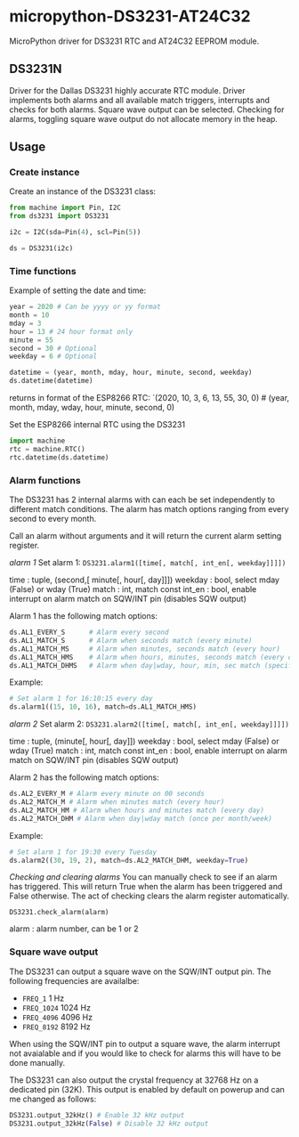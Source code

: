 # micropython-DS3231-AT24C32
MicroPython driver for DS3231 RTC and AT24C32 EEPROM module.

## DS3231N
Driver for the Dallas DS3231 highly accurate RTC module.
Driver implements both alarms and all available match triggers, interrupts and checks for both alarms.
Square wave output can be selected.
Checking for alarms, toggling square wave output do not allocate memory in the heap.

## Usage

### Create instance
Create an instance of the DS3231 class:

```python
from machine import Pin, I2C
from ds3231 import DS3231

i2c = I2C(sda=Pin(4), scl=Pin(5))

ds = DS3231(i2c)
```
### Time functions

Example of setting the date and time:
```python
year = 2020 # Can be yyyy or yy format
month = 10
mday = 3
hour = 13 # 24 hour format only
minute = 55
second = 30 # Optional
weekday = 6 # Optional

datetime = (year, month, mday, hour, minute, second, weekday)
ds.datetime(datetime)
```

returns in format of the ESP8266 RTC:
`(2020, 10, 3, 6, 13, 55, 30, 0) # (year, month, mday, wday, hour, minute, second, 0)

Set the ESP8266 internal RTC using the DS3231
```python
import machine
rtc = machine.RTC()
rtc.datetime(ds.datetime)
```
### Alarm functions

The DS3231 has 2 internal alarms with can each be set independently to different match conditions.
The alarm has match options ranging from every second to every month.

Call an alarm without arguments and it will return the current alarm setting register.

*alarm 1*
Set alarm 1:
`DS3231.alarm1([time[, match[, int_en[, weekday]]]])`

time    : tuple, (second,[ minute[, hour[, day]]])
weekday : bool, select mday (False) or wday (True)
match   : int, match const
int_en  : bool, enable interrupt on alarm match on SQW/INT pin (disables SQW output)


Alarm 1 has the following match options:
```python
ds.AL1_EVERY_S      # Alarm every second
ds.AL1_MATCH_S      # Alarm when seconds match (every minute)
ds.AL1_MATCH_MS     # Alarm when minutes, seconds match (every hour)
ds.AL1_MATCH_HMS    # Alarm when hours, minutes, seconds match (every day)
ds.AL1_MATCH_DHMS   # Alarm when day|wday, hour, min, sec match (specific wday / mday) (once per month/week)
```

Example:
```python
# Set alarm 1 for 16:10:15 every day
ds.alarm1((15, 10, 16), match=ds.AL1_MATCH_HMS)
```

*alarm 2*
Set alarm 2:
`DS3231.alarm2([time[, match[, int_en[, weekday]]]])`

time    : tuple, (minute[, hour[, day]])
weekday : bool, select mday (False) or wday (True)
match   : int, match const
int_en  : bool, enable interrupt on alarm match on SQW/INT pin (disables SQW output)


Alarm 2 has the following match options:
```python
ds.AL2_EVERY_M # Alarm every minute on 00 seconds
ds.AL2_MATCH_M # Alarm when minutes match (every hour)
ds.AL2_MATCH_HM # Alarm when hours and minutes match (every day)
ds.AL2_MATCH_DHM # Alarm when day|wday match (once per month/week)
```

Example:
```python
# Set alarm 1 for 19:30 every Tuesday
ds.alarm2((30, 19, 2), match=ds.AL2_MATCH_DHM, weekday=True)
```

*Checking and clearing alarms*
You can manually check to see if an alarm has triggered. This will return True when the alarm 
has been triggered and False otherwise. The act of checking clears the alarm register automatically.

`DS3231.check_alarm(alarm)`

alarm : alarm number, can be 1 or 2

### Square wave output
The DS3231 can output a square wave on the SQW/INT output pin. The following frequencies are availalbe:
* `FREQ_1`       1 Hz
* `FREQ_1024` 1024 Hz
* `FREQ_4096` 4096 Hz
* `FREQ_8192` 8192 Hz

When using the SQW/INT pin to output a square wave, the alarm interrupt not avaialable and if you would like
to check for alarms this will have to be done manually.

The DS3231 can also output the crystal frequency at 32768 Hz on a dedicated pin (32K). This output is enabled by default
on powerup and can me changed as follows:

```python
DS3231.output_32kHz() # Enable 32 kHz output
DS3231.output_32kHz(False) # Disable 32 kHz output
